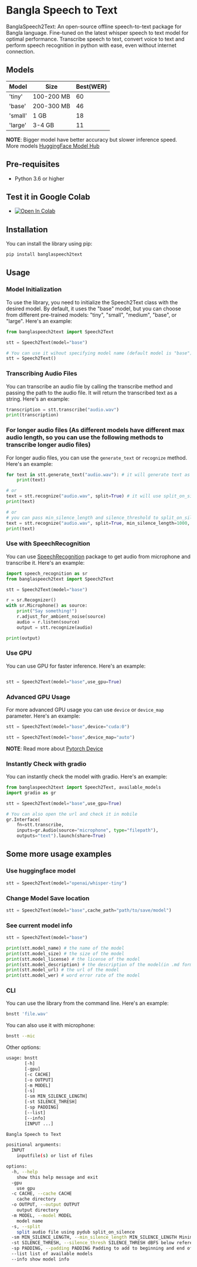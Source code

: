 # Bangla Speech to Text

BanglaSpeech2Text: An open-source offline speech-to-text package for Bangla language. Fine-tuned on the latest whisper speech to text model for optimal performance. Transcribe speech to text, convert voice to text and perform speech recognition in python with ease, even without internet connection.

## Models

| Model   | Size       | Best(WER) |
| ------- | ---------- | --------- |
| 'tiny'  | 100-200 MB | 60        |
| 'base'  | 200-300 MB | 46        |
| 'small' | 1 GB       | 18        |
| 'large' | 3-4 GB     | 11        |

**NOTE**: Bigger model have better accuracy but slower inference speed. More models [HuggingFace Model Hub](https://huggingface.co/models?pipeline_tag=automatic-speech-recognition&language=bn&sort=likes)

## Pre-requisites

- Python 3.6 or higher

## Test it in Google Colab

- [![Open In Colab](https://colab.research.google.com/assets/colab-badge.svg)](https://colab.research.google.com/github/shhossain/BanglaSpeech2Text/blob/main/BanglaSpeech2Text_in_Colab.ipynb)

## Installation

You can install the library using pip:

```bash
pip install banglaspeech2text
```

## Usage

### Model Initialization

To use the library, you need to initialize the Speech2Text class with the desired model. By default, it uses the "base" model, but you can choose from different pre-trained models: "tiny", "small", "medium", "base", or "large". Here's an example:

```python
from banglaspeech2text import Speech2Text

stt = Speech2Text(model="base")

# You can use it wihout specifying model name (default model is "base")
stt = Speech2Text()
```

### Transcribing Audio Files

You can transcribe an audio file by calling the transcribe method and passing the path to the audio file. It will return the transcribed text as a string. Here's an example:

```python
transcription = stt.transcribe("audio.wav")
print(transcription)
```

### For longer audio files (As different models have different max audio length, so you can use the following methods to transcribe longer audio files)

For longer audio files, you can use the `generate_text` or `recognize` method. Here's an example:

```python
for text in stt.generate_text("audio.wav"): # it will generate text as the chunks are processed
    print(text)

# or
text = stt.recognize("audio.wav", split=True) # it will use split_on_silence from pydub to split the audio and transcribe it
print(text)

# or
# you can pass min_silence_length and silence_threshold to split_on_silence
text = stt.recognize("audio.wav", split=True, min_silence_length=1000, silence_threshold=-16)
print(text)
```

### Use with SpeechRecognition

You can use [SpeechRecognition](https://pypi.org/project/SpeechRecognition/) package to get audio from microphone and transcribe it. Here's an example:

```python
import speech_recognition as sr
from banglaspeech2text import Speech2Text

stt = Speech2Text(model="base")

r = sr.Recognizer()
with sr.Microphone() as source:
    print("Say something!")
    r.adjust_for_ambient_noise(source)
    audio = r.listen(source)
    output = stt.recognize(audio)

print(output)
```

### Use GPU

You can use GPU for faster inference. Here's an example:

```python

stt = Speech2Text(model="base",use_gpu=True)

```

### Advanced GPU Usage

For more advanced GPU usage you can use `device` or `device_map` parameter. Here's an example:

```python
stt = Speech2Text(model="base",device="cuda:0")
```

```python
stt = Speech2Text(model="base",device_map="auto")
```

**NOTE**: Read more about [Pytorch Device](https://pytorch.org/docs/stable/tensor_attributes.html#torch.torch.device)

### Instantly Check with gradio

You can instantly check the model with gradio. Here's an example:

```python
from banglaspeech2text import Speech2Text, available_models
import gradio as gr

stt = Speech2Text(model="base",use_gpu=True)

# You can also open the url and check it in mobile
gr.Interface(
    fn=stt.transcribe,
    inputs=gr.Audio(source="microphone", type="filepath"),
    outputs="text").launch(share=True)
```

## Some more usage examples

### Use huggingface model

```python
stt = Speech2Text(model="openai/whisper-tiny")
```

### Change Model Save location

```python
stt = Speech2Text(model="base",cache_path="path/to/save/model")
```

### See current model info

```python
stt = Speech2Text(model="base")

print(stt.model_name) # the name of the model
print(stt.model_size) # the size of the model
print(stt.model_license) # the license of the model
print(stt.model_description) # the description of the model(in .md format)
print(stt.model_url) # the url of the model
print(stt.model_wer) # word error rate of the model
```

### CLI

You can use the library from the command line. Here's an example:

```bash
bnstt 'file.wav'
```

You can also use it with microphone:

```bash
bnstt --mic
```

Other options:

```bash
usage: bnstt
       [-h]
       [-gpu]
       [-c CACHE]
       [-o OUTPUT]
       [-m MODEL]
       [-s]
       [-sm MIN_SILENCE_LENGTH]
       [-st SILENCE_THRESH]
       [-sp PADDING]
       [--list]
       [--info]
       [INPUT ...]

Bangla Speech to Text

positional arguments:
  INPUT
    inputfile(s) or list of files

options:
  -h, --help
    show this help message and exit
  -gpu
    use gpu
  -c CACHE, --cache CACHE
    cache directory
  -o OUTPUT, --output OUTPUT
    output directory
  -m MODEL, --model MODEL
    model name
  -s, --split
    split audio file using pydub split_on_silence
  -sm MIN_SILENCE_LENGTH, --min_silence_length MIN_SILENCE_LENGTH Minimum length of silence to split on (in ms)
  -st SILENCE_THRESH, --silence_thresh SILENCE_THRESH dBFS below reference to be considered silence
  -sp PADDING, --padding PADDING Padding to add to beginning and end of each split (in ms)
  --list list of available models
  --info show model info
```
